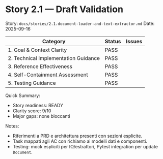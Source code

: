 <!-- Story Draft Checklist Result -->

# Story 2.1 — Draft Validation

Story: `docs/stories/2.1.document-loader-and-text-extractor.md`
Date: 2025-09-16

| Category                             | Status | Issues |
| ------------------------------------ | ------ | ------ |
| 1. Goal & Context Clarity            | PASS   |        |
| 2. Technical Implementation Guidance | PASS   |        |
| 3. Reference Effectiveness           | PASS   |        |
| 4. Self-Containment Assessment       | PASS   |        |
| 5. Testing Guidance                  | PASS   |        |

Quick Summary:
- Story readiness: READY
- Clarity score: 9/10
- Major gaps: none bloccanti

Notes:
- Riferimenti a PRD e architettura presenti con sezioni esplicite.
- Task mappati agli AC con richiamo ai modelli dati e componenti.
- Testing: mock espliciti per IO/estrattori, Pytest integration per update `Document`.
